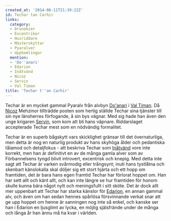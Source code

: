 ```yaml
---
created_at: '2014-06-11T21:39:22Z'
id: Techar tan Carhir
links:
  category:
  - Drunokier
  - Excentriker
  - Husriddare
  - Mästerskyttar
  - Pyaralver
  - Uppkomlingar
  mention:
  - 'Do''anari'
  - Edarion
  - Inåtvänd
  - Nicoz
  - Servin
  - Val Timan
title: 'Techar t''an Carhir'
---
```


Techar är en mycket gammal Pyaralv från alvbyn [Do'anari] i [Val Timan]. Då [Nicoz] Mehzinor
tillträdde posten som hertig ställde Techar sina tjänster till sin nye länsherres förfogande, å sin
bys vägnar. Med sig hade han även den unge krigaren [Servin], som kom att bli hans väpnare.
Riddarslaget accepterade Techar mest som en nödvändig formalitet.

Techar är en superb bågskytt vars skicklighet gränsar till det övernaturliga, men detta är nog en
naturlig produkt av hans skyhöga ålder och pedantiska tålamod och detaljfokus - att beskriva Techar
som [Inåtvänd] vore inte korrekt, men han är definitivt en av de många gamla alver som av
Förbannelsens tyngd blivit introvert, excentrisk och knepig. Med detta inte sagt att Techar är
varken svårmodig eller trångsynt; inuti hans tystlåtna och skenbart känslokalla skal döljer sig ett
stort hjärta och ett hopp om framtiden, det är bara hans egen framtid Techar har förlorat hoppet om.
Han har sett allt och känt allt, och kan inte längre se hur framtiden för honom skulle kunna bära
något nytt och meningsfullt i sitt sköte. Det är dock allt mer uppenbart att Techar har starka
känslor för [Edarion], en annan gammal alv, och även om han sedan hennes spårlösa försvinnande
verkat snar att ge upp hoppet om henne är sanningen nog inte så enkel, och kanske ser han i Edarion
en ljusglimt av lycka, en möjlig själsfrände under de många och långa år han ännu må ha kvar i
världen.

  [Do'anari]: Doanari
  [Val Timan]: Val_Timan
  [Nicoz]: Nicoz
  [Servin]: Servin
  [Inåtvänd]: Inåtvänd
  [Edarion]: Edarion